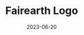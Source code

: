 ---
index: 8
weight: 1
images:
- /images/love/charli.png
title: Fairearth Logo
date: 2023-06-20
tags:
- archive # all posts
- love
---